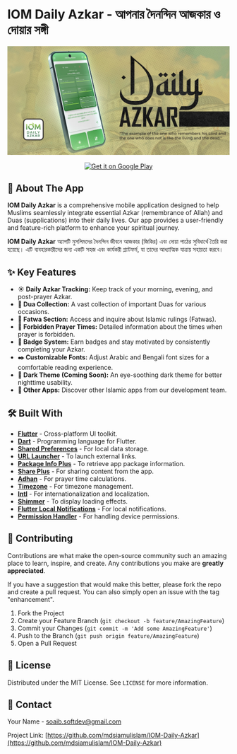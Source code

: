 # IOM Daily Azkar - আপনার দৈনন্দিন আজকার ও দোয়ার সঙ্গী

![Cover](https://github.com/mdsiamulislam/IOM-Daily-Azkar/blob/main/assets/cover.jpeg)


<p align="center">
  <a href="https://play.google.com/store/apps/details?id=com.proappsbuild.iomdailyazkar">
    <img src="https://play.google.com/intl/en_us/badges/static/images/badges/en_badge_web_generic.png" alt="Get it on Google Play" height="80">
  </a>
</p>

## 📖 About The App

**IOM Daily Azkar** is a comprehensive mobile application designed to help Muslims seamlessly integrate essential Azkar (remembrance of Allah) and Duas (supplications) into their daily lives. Our app provides a user-friendly and feature-rich platform to enhance your spiritual journey.

**IOM Daily Azkar** অ্যাপটি মুসলিমদের দৈনন্দিন জীবনে আজকার (জিকির) এবং দোয়া পাঠের সুবিধার্থে তৈরি করা হয়েছে। এটি ব্যবহারকারীদের জন্য একটি সহজ এবং কার্যকরী প্ল্যাটফর্ম, যা তাদের আধ্যাত্মিক যাত্রায় সহায়তা করবে।

## ✨ Key Features

*   **☀️ Daily Azkar Tracking:** Keep track of your morning, evening, and post-prayer Azkar.
*   **🤲 Dua Collection:** A vast collection of important Duas for various occasions.
*   **📜 Fatwa Section:** Access and inquire about Islamic rulings (Fatwas).
*   **🚫 Forbidden Prayer Times:** Detailed information about the times when prayer is forbidden.
*   **🏅 Badge System:** Earn badges and stay motivated by consistently completing your Azkar.
*   **✒️ Customizable Fonts:** Adjust Arabic and Bengali font sizes for a comfortable reading experience.
*   **🌙 Dark Theme (Coming Soon):** An eye-soothing dark theme for better nighttime usability.
*   **📱 Other Apps:** Discover other Islamic apps from our development team.

## 🛠️ Built With

*   **[Flutter](https://flutter.dev/)** - Cross-platform UI toolkit.
*   **[Dart](https://dart.dev/)** - Programming language for Flutter.
*   **[Shared Preferences](https://pub.dev/packages/shared_preferences)** - For local data storage.
*   **[URL Launcher](https://pub.dev/packages/url_launcher)** - To launch external links.
*   **[Package Info Plus](https://pub.dev/packages/package_info_plus)** - To retrieve app package information.
*   **[Share Plus](https://pub.dev/packages/share_plus)** - For sharing content from the app.
*   **[Adhan](https://pub.dev/packages/adhan)** - For prayer time calculations.
*   **[Timezone](https://pub.dev/packages/timezone)** - For timezone management.
*   **[Intl](https://pub.dev/packages/intl)** - For internationalization and localization.
*   **[Shimmer](https://pub.dev/packages/shimmer)** - To display loading effects.
*   **[Flutter Local Notifications](https://pub.dev/packages/flutter_local_notifications)** - For local notifications.
*   **[Permission Handler](https.com/packages/permission_handler)** - For handling device permissions.

## 🤝 Contributing

Contributions are what make the open-source community such an amazing place to learn, inspire, and create. Any contributions you make are **greatly appreciated**.

If you have a suggestion that would make this better, please fork the repo and create a pull request. You can also simply open an issue with the tag "enhancement".

1.  Fork the Project
2.  Create your Feature Branch (`git checkout -b feature/AmazingFeature`)
3.  Commit your Changes (`git commit -m 'Add some AmazingFeature'`)
4.  Push to the Branch (`git push origin feature/AmazingFeature`)
5.  Open a Pull Request

## 📜 License

Distributed under the MIT License. See `LICENSE` for more information.

## 📧 Contact

Your Name - [soaib.softdev@gmail.com](mailto:soaib.softdev@gmail.com)

Project Link: [https://github.com/mdsiamulislam/IOM-Daily-Azkar](https://github.com/mdsiamulislam/IOM-Daily-Azkar)
